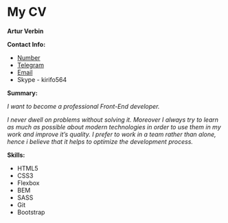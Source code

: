 # My CV
**Artur Verbin**

**Contact Info:**
* [Number](0952556564) 
* [Telegram](t.me/mylostand)
* [Email](my.lost.honey.lee@gmail.com)
* Skype - kirifo564

**Summary:**

 *I want to become a professional Front-End developer.*
 
 *I never dwell on problems without solving it. Moreover I always try to learn as much as possible about modern technologies in order to use them in my work and improve it’s quality. I prefer to work in a team rather than alone, hence i believe that it helps to optimize the development process.*

**Skills:**
* HTML5
* CSS3
* Flexbox
* BEM
* SASS
* Git
* Bootstrap